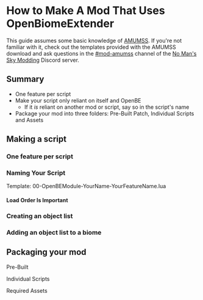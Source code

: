 # How to Make A Mod That Uses OpenBiomeExtender

This guide assumes some basic knowledge of [AMUMSS](https://www.nexusmods.com/nomanssky/mods/957). If you're not familiar with it, check out the templates provided with the AMUMSS download and ask questions in the [#mod-amumss](https://discord.gg/Zrq8K2v) channel of the [No Man's Sky Modding](https://discord.gg/Zrq8K2v) Discord server.

## Summary

* One feature per script
* Make your script only reliant on itself and OpenBE
  * If it *is* reliant on another mod or script, say so in the script's name
* Package your mod into three folders: Pre-Built Patch, Individual Scripts and Assets

## Making a script

### One feature per script

### Naming Your Script

Template: 00-OpenBEModule-YourName-YourFeatureName.lua

#### Load Order Is Important

### Creating an object list

### Adding an object list to a biome

## Packaging your mod

Pre-Built

Individual Scripts

Required Assets
